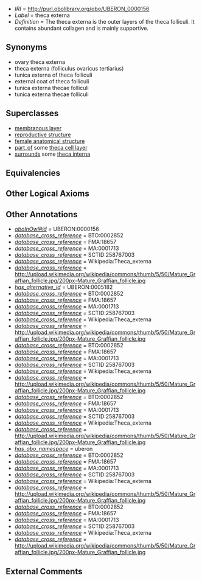  * *IRI* = http://purl.obolibrary.org/obo/UBERON_0000156
 * *Label* = theca externa
 * *Definition* = The theca externa is the outer layers of the theca folliculi. It contains abundant collagen and is mainly supportive.

## Synonyms

 * ovary theca externa
 * theca externa (folliculus ovaricus tertiarius)
 * tunica externa of theca folliculi
 * external coat of theca folliculi
 * tunica externa thecae folliculi
 * tunica externa thecae folliculi

## Superclasses

 * [membranous layer](../../UBERON/58/UBERON_0000158.md)
 * [reproductive structure](../../UBERON/56/UBERON_0005156.md)
 * [female anatomical structure](../../UBERON/04/UBERON_0014404.md)
 * [part_of](../../BFO/50/BFO_0000050.md) some [theca cell layer](../../UBERON/55/UBERON_0000155.md)
 * [surrounds](../../RO/21/RO_0002221.md) some [theca interna](../../UBERON/57/UBERON_0000157.md)

## Equivalencies


## Other Logical Axioms


## Other Annotations

 * *[oboInOwl#id](../../id/oboInOwl#id.md)* = UBERON:0000156
 * *[database_cross_reference](../../ef/oboInOwl#hasDbXref.md)* = BTO:0002852
 * *[database_cross_reference](../../ef/oboInOwl#hasDbXref.md)* = FMA:18657
 * *[database_cross_reference](../../ef/oboInOwl#hasDbXref.md)* = MA:0001713
 * *[database_cross_reference](../../ef/oboInOwl#hasDbXref.md)* = SCTID:258767003
 * *[database_cross_reference](../../ef/oboInOwl#hasDbXref.md)* = Wikipedia:Theca_externa
 * *[database_cross_reference](../../ef/oboInOwl#hasDbXref.md)* = http://upload.wikimedia.org/wikipedia/commons/thumb/5/50/Mature_Graffian_follicle.jpg/200px-Mature_Graffian_follicle.jpg
 * *[has_alternative_id](../../Id/oboInOwl#hasAlternativeId.md)* = UBERON:0005182
 * *[database_cross_reference](../../ef/oboInOwl#hasDbXref.md)* = BTO:0002852
 * *[database_cross_reference](../../ef/oboInOwl#hasDbXref.md)* = FMA:18657
 * *[database_cross_reference](../../ef/oboInOwl#hasDbXref.md)* = MA:0001713
 * *[database_cross_reference](../../ef/oboInOwl#hasDbXref.md)* = SCTID:258767003
 * *[database_cross_reference](../../ef/oboInOwl#hasDbXref.md)* = Wikipedia:Theca_externa
 * *[database_cross_reference](../../ef/oboInOwl#hasDbXref.md)* = http://upload.wikimedia.org/wikipedia/commons/thumb/5/50/Mature_Graffian_follicle.jpg/200px-Mature_Graffian_follicle.jpg
 * *[database_cross_reference](../../ef/oboInOwl#hasDbXref.md)* = BTO:0002852
 * *[database_cross_reference](../../ef/oboInOwl#hasDbXref.md)* = FMA:18657
 * *[database_cross_reference](../../ef/oboInOwl#hasDbXref.md)* = MA:0001713
 * *[database_cross_reference](../../ef/oboInOwl#hasDbXref.md)* = SCTID:258767003
 * *[database_cross_reference](../../ef/oboInOwl#hasDbXref.md)* = Wikipedia:Theca_externa
 * *[database_cross_reference](../../ef/oboInOwl#hasDbXref.md)* = http://upload.wikimedia.org/wikipedia/commons/thumb/5/50/Mature_Graffian_follicle.jpg/200px-Mature_Graffian_follicle.jpg
 * *[database_cross_reference](../../ef/oboInOwl#hasDbXref.md)* = BTO:0002852
 * *[database_cross_reference](../../ef/oboInOwl#hasDbXref.md)* = FMA:18657
 * *[database_cross_reference](../../ef/oboInOwl#hasDbXref.md)* = MA:0001713
 * *[database_cross_reference](../../ef/oboInOwl#hasDbXref.md)* = SCTID:258767003
 * *[database_cross_reference](../../ef/oboInOwl#hasDbXref.md)* = Wikipedia:Theca_externa
 * *[database_cross_reference](../../ef/oboInOwl#hasDbXref.md)* = http://upload.wikimedia.org/wikipedia/commons/thumb/5/50/Mature_Graffian_follicle.jpg/200px-Mature_Graffian_follicle.jpg
 * *[has_obo_namespace](../../ce/oboInOwl#hasOBONamespace.md)* = uberon
 * *[database_cross_reference](../../ef/oboInOwl#hasDbXref.md)* = BTO:0002852
 * *[database_cross_reference](../../ef/oboInOwl#hasDbXref.md)* = FMA:18657
 * *[database_cross_reference](../../ef/oboInOwl#hasDbXref.md)* = MA:0001713
 * *[database_cross_reference](../../ef/oboInOwl#hasDbXref.md)* = SCTID:258767003
 * *[database_cross_reference](../../ef/oboInOwl#hasDbXref.md)* = Wikipedia:Theca_externa
 * *[database_cross_reference](../../ef/oboInOwl#hasDbXref.md)* = http://upload.wikimedia.org/wikipedia/commons/thumb/5/50/Mature_Graffian_follicle.jpg/200px-Mature_Graffian_follicle.jpg
 * *[database_cross_reference](../../ef/oboInOwl#hasDbXref.md)* = BTO:0002852
 * *[database_cross_reference](../../ef/oboInOwl#hasDbXref.md)* = FMA:18657
 * *[database_cross_reference](../../ef/oboInOwl#hasDbXref.md)* = MA:0001713
 * *[database_cross_reference](../../ef/oboInOwl#hasDbXref.md)* = SCTID:258767003
 * *[database_cross_reference](../../ef/oboInOwl#hasDbXref.md)* = Wikipedia:Theca_externa
 * *[database_cross_reference](../../ef/oboInOwl#hasDbXref.md)* = http://upload.wikimedia.org/wikipedia/commons/thumb/5/50/Mature_Graffian_follicle.jpg/200px-Mature_Graffian_follicle.jpg

## External Comments

